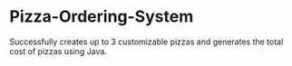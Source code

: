 # Pizza-Ordering-System
Successfully creates up to 3 customizable pizzas and generates the total cost of pizzas using Java.

